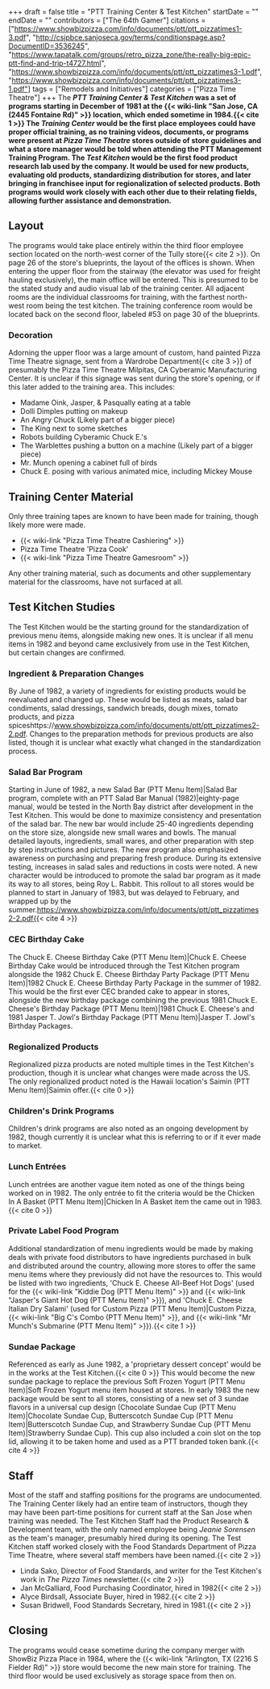 +++
draft = false
title = "PTT Training Center & Test Kitchen"
startDate = ""
endDate = ""
contributors = ["The 64th Gamer"]
citations = ["https://www.showbizpizza.com/info/documents/ptt/ptt_pizzatimes1-3.pdf", "http://csjpbce.sanjoseca.gov/terms/conditionspage.asp?DocumentID=3536245", "https://www.tapatalk.com/groups/retro_pizza_zone/the-really-big-epic-ptt-find-and-trip-t4727.html", "https://www.showbizpizza.com/info/documents/ptt/ptt_pizzatimes3-1.pdf", "https://www.showbizpizza.com/info/documents/ptt/ptt_pizzatimes3-1.pdf"]
tags = ["Remodels and Initiatives"]
categories = ["Pizza Time Theatre"]
+++
The ***PTT Training Center & Test Kitchen* was a set of programs starting in December of 1981 at the {{< wiki-link "San Jose, CA (2445 Fontaine Rd)" >}} location, which ended sometime in 1984.{{< cite 1 >}}
The *Training Center* would be the first place employees could have proper official training, as no training videos, documents, or programs were present at *Pizza Time Theatre* stores outside of store guidelines and what a store manager would be told when attending the PTT Management Training Program.
The *Test Kitchen* would be the first food product research lab used by the company. It would be used for new products, evaluating old products, standardizing distribution for stores, and later bringing in franchisee input for regionalization of selected products.
Both programs would work closely with each other due to their relating fields, allowing further assistance and demonstration.**

## Layout

The programs would take place entirely within the third floor employee section located on the north-west corner of the Tully store{{< cite 2 >}}. On page 26 of the store's blueprints, the layout of the offices is shown.
When entering the upper floor from the stairway (the elevator was used for freight hauling exclusively), the main office will be entered. This is presumed to be the stated study and audio visual lab of the training center. All adjacent rooms are the individual classrooms for training, with the farthest north-west room being the test kitchen. The training conference room would be located back on the second floor, labeled #53 on page 30 of the blueprints.

### Decoration

Adorning the upper floor was a large amount of custom, hand painted Pizza Time Theatre signage, sent from a Wardrobe Department{{< cite 3 >}} of presumably the Pizza Time Theatre Milpitas, CA Cyberamic Manufacturing Center. It is unclear if this signage was sent during the store's opening, or if this later added to the training area. This includes:

- Madame Oink, Jasper, & Pasqually eating at a table
- Dolli Dimples putting on makeup
- An Angry Chuck (Likely part of a bigger piece)
- The King next to some sketches
- Robots building Cyberamic Chuck E.'s
- The Warblettes pushing a button on a machine (Likely part of a bigger piece)
- Mr. Munch opening a cabinet full of birds
- Chuck E. posing with various animated mice, including Mickey Mouse

## Training Center Material

Only three training tapes are known to have been made for training, though likely more were made.

- {{< wiki-link "Pizza Time Theatre Cashiering" >}}
- Pizza Time Theatre 'Pizza Cook'
- {{< wiki-link "Pizza Time Theatre Gamesroom" >}}

Any other training material, such as documents and other supplementary material for the classrooms, have not surfaced at all.

## Test Kitchen Studies

The Test Kitchen would be the starting ground for the standardization of previous menu items, alongside making new ones. It is unclear if all menu items in 1982 and beyond came exclusively from use in the Test Kitchen, but certain changes are confirmed.

### Ingredient & Preparation Changes

By June of 1982, a variety of ingredients for existing products would be reevaluated and changed up. These would be listed as meats, salad bar condiments, salad dressings, sandwich breads, dough mixes, tomato products, and pizza spiceshttps://www.showbizpizza.com/info/documents/ptt/ptt_pizzatimes2-2.pdf. Changes to the preparation methods for previous products are also listed, though it is unclear what exactly what changed in the standardization process.

### Salad Bar Program

Starting in June of 1982, a new Salad Bar (PTT Menu Item)|Salad Bar program, complete with an PTT Salad Bar Manual (1982)|eighty-page manual, would be tested in the North Bay district after development in the Test Kitchen. This would be done to maximize consistency and presentation of the salad bar. The new bar would include 25-40 ingredients depending on the store size, alongside new small wares and bowls. The manual detailed layouts, ingredients, small wares, and other preparation with step by step instructions and pictures. The new program also emphasized awareness on purchasing and preparing fresh produce.
During its extensive testing, increases in salad sales and reductions in costs were noted. A new character would be introduced to promote the salad bar program as it made its way to all stores, being Roy L. Rabbit. This rollout to all stores would be planned to start in January of 1983, but was delayed to February, and wrapped up by the summer.https://www.showbizpizza.com/info/documents/ptt/ptt_pizzatimes2-2.pdf{{< cite 4 >}}

### CEC Birthday Cake

The Chuck E. Cheese Birthday Cake (PTT Menu Item)|Chuck E. Cheese Birthday Cake would be introduced through the Test Kitchen program alongside the 1982 Chuck E. Cheese Birthday Party Package (PTT Menu Item)|1982 Chuck E. Cheese Birthday Party Package in the summer of 1982. This would be the first ever CEC branded cake to appear in stores, alongside the new birthday package combining the previous 1981 Chuck E. Cheese's Birthday Package (PTT Menu Item)|1981 Chuck E. Cheese's and 1981 Jasper T. Jowl's Birthday Package (PTT Menu Item)|Jasper T. Jowl's Birthday Packages.

### Regionalized Products

Regionalized pizza products are noted multiple times in the Test Kitchen's production, though it is unclear what changes were made across the US. The only regionalized product noted is the Hawaii location's Saimin (PTT Menu Item)|Saimin offer.{{< cite 0 >}}

### Children's Drink Programs

Children's drink programs are also noted as an ongoing development by 1982, though currently it is unclear what this is referring to or if it ever made to market.

### Lunch Entrées

Lunch entrées are another vague item noted as one of the things being worked on in 1982. The only entrée to fit the criteria would be the Chicken In A Basket (PTT Menu Item)|Chicken In A Basket item the came out in 1983.{{< cite 0 >}}

### Private Label Food Program

Additional standardization of menu ingredients would be made by making deals with private food distributors to have ingredients purchased in bulk and distributed around the country, allowing more stores to offer the same menu items where they previously did not have the resources to. This would be listed with two ingredients, 'Chuck E. Cheese All-Beef Hot Dogs' (used for the {{< wiki-link "Kiddie Dog (PTT Menu Item)" >}} and {{< wiki-link "Jasper's Giant Hot Dog (PTT Menu Item)" >}}), and 'Chuck E. Cheese Italian Dry Salami' (used for Custom Pizza (PTT Menu Item)|Custom Pizza, {{< wiki-link "Big C's Combo (PTT Menu Item)" >}}, and {{< wiki-link "Mr Munch's Submarine (PTT Menu Item)" >}}).{{< cite 1 >}}

### Sundae Package

Referenced as early as June 1982, a 'proprietary dessert concept' would be in the works at the Test Kitchen.{{< cite 0 >}} This would become the new sundae package to replace the previous Soft Frozen Yogurt (PTT Menu Item)|Soft Frozen Yogurt menu item housed at stores. In early 1983 the new package would be sent to all stores, consisting of a new set of 3 sundae flavors in a universal cup design (Chocolate Sundae Cup (PTT Menu Item)|Chocolate Sundae Cup, Butterscotch Sundae Cup (PTT Menu Item)|Butterscotch Sundae Cup, and Strawberry Sundae Cup (PTT Menu Item)|Strawberry Sundae Cup). This cup also included a coin slot on the top lid, allowing it to be taken home and used as a PTT branded token bank.{{< cite 4 >}}

## Staff

Most of the staff and staffing positions for the programs are undocumented. The Training Center likely had an entire team of instructors, though they may have been part-time positions for current staff at the San Jose when training was needed.
The Test Kitchen Staff had the Product Research & Development team, with the only named employee being *Jeanie Sorensen* as the team's manager, presumably hired during its opening. The Test Kitchen staff worked closely with the Food Standards Department of Pizza Time Theatre, where several staff members have been named.{{< cite 2 >}}

- Linda Sako, Director of Food Standards, and writer for the Test Kitchen's work in *The Pizza Times* newsletter.{{< cite 2 >}}
- Jan McGalliard, Food Purchasing Coordinator, hired in 1982{{< cite 2 >}}
- Alyce Birdsall, Associate Buyer, hired in 1982.{{< cite 2 >}}
- Susan Bridwell, Food Standards Secretary, hired in 1981.{{< cite 2 >}}

## Closing

The programs would cease sometime during the company merger with ShowBiz Pizza Place in 1984, where the {{< wiki-link "Arlington, TX (2216 S Fielder Rd)" >}} store would become the new main store for training. The third floor would be used exclusively as storage space from then on.
